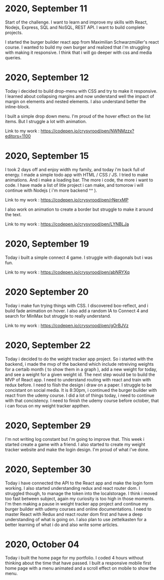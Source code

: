 # 2020, September 11
Start of the challenge.
I want to learn and improve my skills with React, Nodejs, Express, SQL and NoSQL, REST API. I want to build complete projects.

I started the burger builder react app from Maximilian Schwarzmüller's react course. I wanted to build my own burger and realized that i'm struggling with making it responsive. I think that i will go deeper with css and media queries.

# 2020, September 12
Today i decided to build drop-menu with CSS and try to make it responsive.
I learned about collapsing margins and now understand well the impact of margin on elements and nested elements. I also understand better the inline-block.

I built a simple drop down menu. I'm proud of the hover effect on the list items. But I struggle a lot with animation.

Link to my work : https://codepen.io/crysyrood/pen/NWNMzzx?editors=1100

# 2020, September 15
I took 2 days off and enjoy width my family, and today i'm back full of energy.
I made a simple todo app with HTML / CSS / JS. I tried to make animations. And i make a loading bar. The more i code, the more i want to code. I have made a list of litle project i can make, and tomorow i will continue with Nodejs ( i'm more backend ^^ ).

Link to my work : https://codepen.io/crysyrood/pen/rNerxMP

I also work on animation to create a border but struggle to make it around the text.

Link to my work : https://codepen.io/crysyrood/pen/LYNBLJa 

# 2020, September 19
Today i built a simple connect 4 game. I struggle with diagonals but i was fun.

Link to my work : https://codepen.io/crysyrood/pen/abNRYXq

# 2020 September 20
Today i make fun trying things with CSS. I discovered box-reflect, and i build fade animation on hover.
I also add a random IA to Connect 4 and search for MinMax but struggle to really understand.

Link to my work : https://codepen.io/crysyrood/pen/gOrBJVz

# 2020, September 22
Today i decided to do the weight tracker app project. So i started with the backend, i made the mvp of the backend which include retreiving weights for a certaib month ( to show them in a graph ), add a new weight for today, and see a weight for a given weight id. The next step would be to build the MVP of React app. I need to understand routing with react and train with redux before. I need to fiish the design i draw on a paper. I struggle to be concistant on social media. It is 8:30pm, i continued the burger builder with react from the udemy course. I did a lot of things today, i need to continue with that concistency. I need to finish the udemy course before october, that i can focus on my weight tracker appthen.

# 2020, September 29
I'm not writing log constant but i'm going to improve that. This week i started create a game with a friend. I also started to create my weight tracker website and make the login design. I'm proud of what i've done.

# 2020, September 30
Today i have connected the API to the React app and make the login form working. I also started understanding redux and react router dom. I struggled though, to manage the token into the localstorage. I think i moved too fast between subject, again my curiosity is too high in those moments. I'm then making a pause in weight tracker app project and continue my burger builder with udemy courses and online documentations. I need to master React with Redux and react router dom first and have a deep understanding of what is going on. I also plan to use zettelkasten for a better learning of what i do and also write some articles.

# 2020, October 04
Today i built the  home page for my portfolio. I coded 4 hours without thinking about the time that have passed. I built a responsive mobile first home page with a menu animated and a scroll effect on mobile to show the menu.
